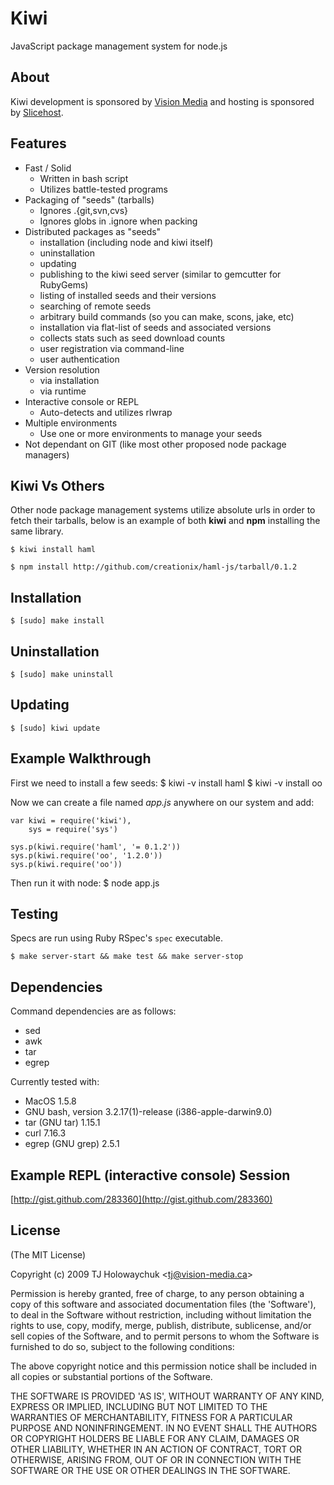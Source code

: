 
# Kiwi

  JavaScript package management system for node.js
  
## About

Kiwi development is sponsored by [Vision Media](http://vision-media.ca) and hosting
is sponsored by [Slicehost](http://slicehost.com).
  
## Features

  * Fast / Solid
    - Written in bash script
    - Utilizes battle-tested programs
  * Packaging of "seeds" (tarballs)
    - Ignores .{git,svn,cvs}
    - Ignores globs in .ignore when packing
  * Distributed packages as "seeds"
    - installation (including node and kiwi itself)
    - uninstallation
    - updating
    - publishing to the kiwi seed server (similar to gemcutter for RubyGems)
    - listing of installed seeds and their versions
    - searching of remote seeds
    - arbitrary build commands (so you can make, scons, jake, etc)
    - installation via flat-list of seeds and associated versions
    - collects stats such as seed download counts
    - user registration via command-line
    - user authentication
  * Version resolution
    - via installation
    - via runtime
  * Interactive console or REPL
    - Auto-detects and utilizes rlwrap
  * Multiple environments
    - Use one or more environments to manage your seeds
  * Not dependant on GIT (like most other proposed node package managers)
  
## Kiwi Vs Others

Other node package management systems utilize absolute urls
in order to fetch their tarballs, below is an example of
both **kiwi** and **npm** installing the same library.

    $ kiwi install haml
    
    $ npm install http://github.com/creationix/haml-js/tarball/0.1.2
  
## Installation

    $ [sudo] make install

## Uninstallation

    $ [sudo] make uninstall
    
## Updating 

    $ [sudo] kiwi update
    
## Example Walkthrough

First we need to install a few seeds:
    $ kiwi -v install haml
    $ kiwi -v install oo
    
Now we can create a file named _app.js_ anywhere
on our system and add:

    var kiwi = require('kiwi'),
        sys = require('sys')
    
    sys.p(kiwi.require('haml', '= 0.1.2'))
    sys.p(kiwi.require('oo', '1.2.0'))
    sys.p(kiwi.require('oo'))
    
Then run it with node:
    $ node app.js

## Testing

Specs are run using Ruby RSpec's `spec` executable.
  
    $ make server-start && make test && make server-stop
    
## Dependencies

Command dependencies are as follows:

  * sed
  * awk
  * tar
  * egrep
  
Currently tested with:
  
  * MacOS 1.5.8
  * GNU bash, version 3.2.17(1)-release (i386-apple-darwin9.0)
  * tar (GNU tar) 1.15.1
  * curl 7.16.3
  * egrep (GNU grep) 2.5.1
  
## Example REPL (interactive console) Session

  [http://gist.github.com/283360](http://gist.github.com/283360)
  
## License 

(The MIT License)

Copyright (c) 2009 TJ Holowaychuk &lt;tj@vision-media.ca&gt;

Permission is hereby granted, free of charge, to any person obtaining
a copy of this software and associated documentation files (the
'Software'), to deal in the Software without restriction, including
without limitation the rights to use, copy, modify, merge, publish,
distribute, sublicense, and/or sell copies of the Software, and to
permit persons to whom the Software is furnished to do so, subject to
the following conditions:

The above copyright notice and this permission notice shall be
included in all copies or substantial portions of the Software.

THE SOFTWARE IS PROVIDED 'AS IS', WITHOUT WARRANTY OF ANY KIND,
EXPRESS OR IMPLIED, INCLUDING BUT NOT LIMITED TO THE WARRANTIES OF
MERCHANTABILITY, FITNESS FOR A PARTICULAR PURPOSE AND NONINFRINGEMENT.
IN NO EVENT SHALL THE AUTHORS OR COPYRIGHT HOLDERS BE LIABLE FOR ANY
CLAIM, DAMAGES OR OTHER LIABILITY, WHETHER IN AN ACTION OF CONTRACT,
TORT OR OTHERWISE, ARISING FROM, OUT OF OR IN CONNECTION WITH THE
SOFTWARE OR THE USE OR OTHER DEALINGS IN THE SOFTWARE.